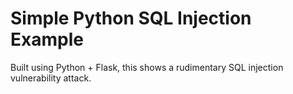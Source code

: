 # Simple Python SQL Injection Example

Built using Python + Flask, this shows a rudimentary SQL injection vulnerability attack.

